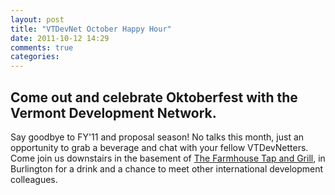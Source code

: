 ```yaml
---
layout: post
title: "VTDevNet October Happy Hour"
date: 2011-10-12 14:29
comments: true
categories: 
---
```


## Come out and celebrate Oktoberfest with the Vermont Development Network. 

Say goodbye to FY'11 and  proposal season! No talks this month, just an
opportunity to grab a beverage and chat with your fellow VTDevNetters.
Come join us downstairs in the basement of [The Farmhouse Tap and Grill](http://farmhousetg.com/), in Burlington for a drink and a chance to meet other international development colleagues. 
